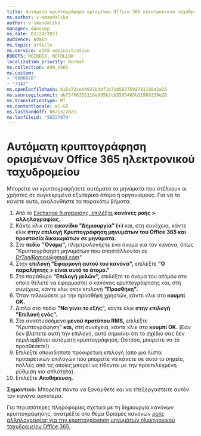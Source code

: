 ```yaml
---
title: Αυτόματη κρυπτογράφηση ορισμένων Office 365 ηλεκτρονικού ταχυδρομείου
ms.author: v-smandalika
author: v-smandalika
manager: dansimp
ms.date: 02/24/2021
audience: Admin
ms.topic: article
ms.service: o365-administration
ROBOTS: NOINDEX, NOFOLLOW
localization_priority: Normal
ms.collection: Adm_O365
ms.custom:
- "9000078"
- "7342"
ms.openlocfilehash: b15a72ced4921b3df1b7105837592781188a2a25
ms.sourcegitcommit: ab75f66355116e995b3cb5505465b31989339e28
ms.translationtype: MT
ms.contentlocale: el-GR
ms.lasthandoff: 08/13/2021
ms.locfileid: "58327974"
---
```

# <a name="automatically-encrypt-certain-office-365-email-messages"></a>Αυτόματη κρυπτογράφηση ορισμένων Office 365 ηλεκτρονικού ταχυδρομείου

Μπορείτε να κρυπτογραφήσετε αυτόματα τα μηνύματα που στέλνουν οι χρήστες σε συγκεκριμένα εξωτερικά άτομα ή οργανισμούς. Για να το κάνετε αυτό, ακολουθήστε τα παρακάτω βήματα:

1. Από το [Exchange διαχείρισης, επιλέξτε](https://outlook.office365.com/ecp/) **κανόνες ροής > αλληλογραφίας.** 
2. Κάντε κλικ στο **εικονίδιο "Δημιουργία" (+)** και, στη συνέχεια, κάντε κλικ **στην επιλογή Κρυπτογράφηση μηνυμάτων του Office 365 και προστασία δικαιωμάτων σε μηνύματα.**
3. Στο **πεδίο "Όνομα",** πληκτρολογήστε ένα όνομα για τον κανόνα, όπως "Κρυπτογράφηση μηνυμάτων που αποστέλλονται σε *DrToniRamos@gmail.com".*
4. Στην **επιλογή "Εφαρμογή αυτού του κανόνα",** επιλέξτε **"Ο παραλήπτης > είναι αυτό το άτομο."** 
5. Στο παράθυρο **"Επιλογή μελών",** επιλέξτε το όνομα του ατόμου στο οποίο θέλετε να εφαρμοστεί ο κανόνας κρυπτογράφησης και, στη συνέχεια, κάντε κλικ στην επιλογή **"Προσθήκη".** 
6. Όταν τελειώσετε με την προσθήκη χρηστών, κάντε κλικ στο **κουμπί OK.**
7. Δίπλα στο πεδίο **"Να γίνει το εξής",** κάντε κλικ **στην επιλογή "Επιλογή ενός".** 
8. Στο αναπτυσσόμενο **μενού προτύπου RMS,** επιλέξτε "Κρυπτογράφηση" **και,** στη συνέχεια, κάντε κλικ στο **κουμπί OK.** (Εάν δεν βλέπετε αυτή την επιλογή, αυτό σημαίνει ότι το σχέδιό σας δεν περιλαμβάνει αυτόματη κρυπτογράφηση. Ωστόσο, μπορείτε να το προσθέσετε!)
9. Επιλέξτε οποιαδήποτε προαιρετική επιλογή (από μια λίστα προαιρετικών επιλογών που μπορείτε να κάνετε σε αυτό το σημείο, πολλές από τις οποίες μπορεί να τίθενται με την προεπιλεγμένη ρύθμιση για απλότητα).
10. Επιλέξτε **Αποθήκευση**.

**Σημαντικό:** Μπορείτε πάντα να ξανάρθετε και να επεξεργαστείτε αυτόν τον κανόνα αργότερα.

Για περισσότερες πληροφορίες σχετικά με τη δημιουργία κανόνων κρυπτογράφησης, ανατρέξτε στο θέμα Ορισμός κανόνων [ροής αλληλογραφίας για την κρυπτογράφηση μηνυμάτων ηλεκτρονικού ταχυδρομείου Office 365.](https://docs.microsoft.com/microsoft-365/compliance/define-mail-flow-rules-to-encrypt-email)

